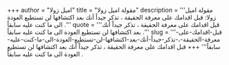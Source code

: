 +++
author = "اميل زولا"
title = "مقولة اميل زولا"
description = '''مقولة اميل زولا: قبل اقدامك على معرفة الحقيقة ، تذكر جيداً أنك بعد اكتشافها لن تستطيع العودة الى ما كنت عليه سابقاً .'''
quote = '''قبل اقدامك على معرفة الحقيقة ، تذكر جيداً أنك بعد اكتشافها لن تستطيع العودة الى ما كنت عليه سابقاً .'''
slug = '''قبل-اقدامك-على-معرفة-الحقيقة-،-تذكر-جيداً-أنك-بعد-اكتشافها-لن-تستطيع-العودة-الى-ما-كنت-عليه-سابقاً'''
+++
قبل اقدامك على معرفة الحقيقة ، تذكر جيداً أنك بعد اكتشافها لن تستطيع العودة الى ما كنت عليه سابقاً .

